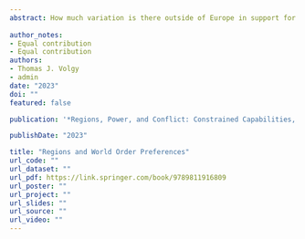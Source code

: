 ```yaml
---
abstract: How much variation is there outside of Europe in support for the liberal world order, and how much has such support changed over time and especially since the end of the Cold War? We explore this question, using UNGA voting data to identify regional (rather than monadic) support and opposition to the liberal world order, and suggest a variety of implications of our findings for conflict and cooperation within and across regions in international politics.
  
author_notes:
- Equal contribution
- Equal contribution
authors:
- Thomas J. Volgy
- admin
date: "2023"
doi: ""
featured: false

publication: '*Regions, Power, and Conflict: Constrained Capabilities, Hierarchy, and Rivalry*'

publishDate: "2023"

title: "Regions and World Order Preferences"
url_code: ""
url_dataset: ""
url_pdf: https://link.springer.com/book/9789811916809
url_poster: ""
url_project: ""
url_slides: ""
url_source: ""
url_video: ""
---
```

